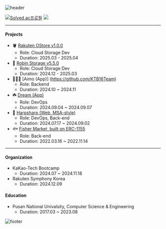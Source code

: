 ![header](https://capsule-render.vercel.app/api?type=waving&color=ffd20a&height=100&section=header&text=mango&fontColor=f5f5f2&fontSize=90)

[![Solved.ac프로필](http://mazassumnida.wtf/api/v2/generate_badge?boj=mng051)](https://solved.ac/mng051)
<img src="http://mazandi.herokuapp.com/api?handle=mng051&theme=warm"/>

----

#### Projects
- 🪣 [Rakuten OStore v1.0.0](https://github.com/orgs/RobinSystems/repositories)
  - Role: Cloud Storage Dev
  - Duration: 2025.03 - 2025.04
- 🐳 [Robin Storage v5.5.0](https://github.com/orgs/RobinSystems/repositories)
  - Role: Cloud Storage Dev
  - Duration: 2024.12 - 2025.03
- 👨🏻‍⚖️ [Aimo (App)] (https://github.com/KTB16Team)
  - Role: Backend
  - Duration: 2024.10 ~ 2024.11
- ☘️ [Dream (App)](https://github.com/KakaoTech-Hackathon-Dream)
  - Role: DevOps 
  - Duration: 2024.09.04 ~ 2024.09.07
- 🦭 [Harpsharp (Web, MSA-style)](https://github.com/2024KBC10/HarpSharp_SERVER)
  - Role: DevOps, Back-end
  - Duration: 2024.07.17 ~ 2024.09.02
- 🐟 [Fisher Market, built on ERC-1155](https://github.com/mng990/ethereum_FisheriesMarket)
  - Role: Back-end
  - Duration: 2022.03.16 ~ 2022.11.14
 
----

#### Organization
- KaKao-Tech Bootcamp  
  - Duration: 2024.07 ~ 2024.11.18
- Rakuten Symphony Korea  
  - Duration: 2024.12.09
  
#### Education
- Pusan National Univalsity, Computer Science & Engineering
  - Duration: 2017.03 ~ 2023.08

![footer](https://capsule-render.vercel.app/api?type=waving&color=ffd20a&height=100&section=footer)
